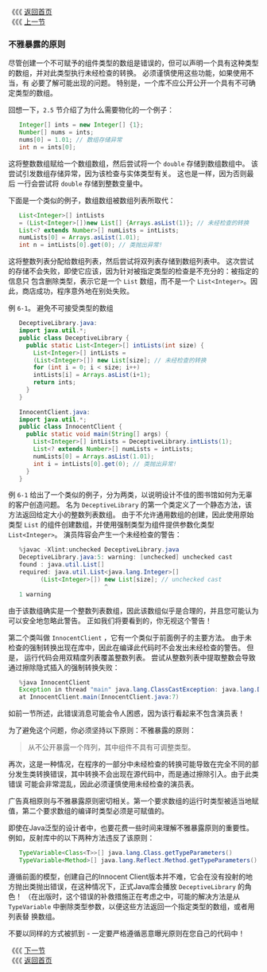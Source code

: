 《《《 [返回首页](../README.md)       <br/>
《《《 [上一节](05_The_Principle_of_Truth_in_Advertising.md)

### 不雅暴露的原则

尽管创建一个不可赋予的组件类型的数组是错误的，但可以声明一个具有这种类型的数组，并对此类型执行未经检查的转换。 必须谨慎使用这些功能，如果使用不当，有
必要了解可能出现的问题。 特别是，一个库不应公开公开一个具有不可确定类型的数组。

回想一下，`2.5` 节介绍了为什么需要物化的一个例子：

```java
   Integer[] ints = new Integer[] {1};
   Number[] nums = ints;
   nums[0] = 1.01; // 数组存储异常
   int n = ints[0];
```

这将整数数组赋给一个数组数组，然后尝试将一个 `double` 存储到数组数组中。 该尝试引发数组存储异常，因为该检查与实体类型有关。 这也是一样，因为否则最后
一行会尝试将 `double` 存储到整数变量中。

下面是一个类似的例子，数组数组被数组列表所取代：

```java
   List<Integer>[] intLists
   = (List<Integer>[])new List[] {Arrays.asList(1)}; // 未经检查的转换
   List<? extends Number>[] numLists = intLists;
   numLists[0] = Arrays.asList(1.01);
   int n = intLists[0].get(0); // 类抛出异常!
```

这将整数列表分配给数组列表，然后尝试将双列表存储到数组列表中。 这次尝试的存储不会失败，即使它应该，因为针对被指定类型的检查是不充分的：被指定的信息只
包含删除类型，表示它是一个 `List` 数组，而不是一个 `List<Integer>`。因此，商店成功，程序意外地在别处失败。

例 `6-1`。 避免不可接受类型的数组

```java
   DeceptiveLibrary.java:
   import java.util.*;
   public class DeceptiveLibrary {
     public static List<Integer>[] intLists(int size) {
       List<Integer>[] intLists =
       (List<Integer>[]) new List[size]; // 未经检查的转换
       for (int i = 0; i < size; i++)
       intLists[i] = Arrays.asList(i+1);
       return ints;
     }
   }
   
   InnocentClient.java:
   import java.util.*;
   public class InnocentClient {
     public static void main(String[] args) {
       List<Integer>[] intLists = DeceptiveLibrary.intLists(1);
       List<? extends Number>[] numLists = intLists;
       numLists[0] = Arrays.asList(1.01);
       int i = intLists[0].get(0); // 类抛出异常!
     }
   }
```

例 `6-1` 给出了一个类似的例子，分为两类，以说明设计不佳的图书馆如何为无辜的客户创造问题。 名为 `DeceptiveLibrary` 的第一个类定义了一个静态方法，该
方法返回给定大小的整数列表数组。 由于不允许通用数组的创建，因此使用原始类型 `List` 的组件创建数组，并使用强制类型为组件提供参数化类型 
`List<Integer>`。 演员阵容会产生一个未经检查的警告：

```java
   %javac -Xlint:unchecked DeceptiveLibrary.java
   DeceptiveLibrary.java:5: warning: [unchecked] unchecked cast
   found : java.util.List[]
   required: java.util.List<java.lang.Integer>[]
		 (List<Integer>[]) new List[size]; // unchecked cast
						   ^
   1 warning
```

由于该数组确实是一个整数列表数组，因此该数组似乎是合理的，并且您可能认为可以安全地忽略此警告。 正如我们将要看到的，你无视这个警告！

第二个类叫做 `InnocentClient` ，它有一个类似于前面例子的主要方法。 由于未检查的强制转换出现在库中，因此在编译此代码时不会发出未经检查的警告。 但是，
运行代码会用双精度列表覆盖整数列表。 尝试从整数列表中提取整数会导致通过擦除隐式插入的强制转换失败：

```java
   %java InnocentClient
   Exception in thread "main" java.lang.ClassCastException: java.lang.Double
   at InnocentClient.main(InnocentClient.java:7)
```

如前一节所述，此错误消息可能会令人困惑，因为该行看起来不包含演员表！

为了避免这个问题，你必须坚持以下原则：不雅暴露的原则：

  > 从不公开暴露一个阵列，其中组件不具有可调整类型。

再次，这是一种情况，在程序的一部分中未经检查的转换可能导致在完全不同的部分发生类转换错误，其中转换不会出现在源代码中，而是通过擦除引入。由于此类错误
可能会非常混乱，因此必须谨慎使用未经检查的演员表。

广告真相原则与不雅暴露原则密切相关。第一个要求数组的运行时类型被适当地赋值，第二个要求数组的编译时类型必须是可赋值的。

即使在Java泛型的设计者中，也要花费一些时间来理解不雅暴露原则的重要性。例如，反射库中的以下两种方法违反了该原则：

```java
   TypeVariable<Class<T>>[] java.lang.Class.getTypeParameters()
   TypeVariable<Method>[] java.lang.Reflect.Method.getTypeParameters()
```

遵循前面的模型，创建自己的Innocent Client版本并不难，它会在没有投射的地方抛出类抛出错误，在这种情况下，正式Java库会播放 `DeceptiveLibrary` 的角
色！ （在出版时，这个错误的补救措施正在考虑之中，可能的解决方法是从 `TypeVariable` 中删除类型参数，以便这些方法返回一个指定类型的数组，或者用列表替
换数组。

不要以同样的方式被抓到 - 一定要严格遵循恶意曝光原则在您自己的代码中！

《《《 [下一节](07_How_to_Define_ArrayList.md)      <br/>
《《《 [返回首页](../README.md)
